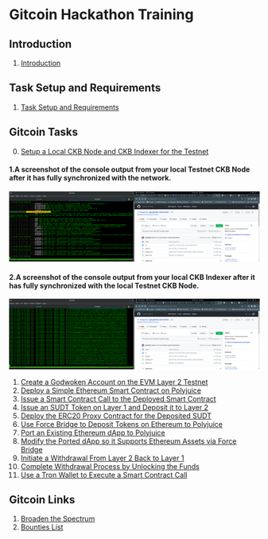 # Gitcoin Hackathon Training

## Introduction

1. [Introduction](https://github.com/Kuzirashi/gw-gitcoin-instruction/blob/master/src/introduction/introduction.md)

## Task Setup and Requirements

1. [Task Setup and Requirements](https://github.com/Kuzirashi/gw-gitcoin-instruction/blob/master/src/task-setup-and-requirements/task-setup-and-requirements.md)

## Gitcoin Tasks

0. [Setup a Local CKB Node and CKB Indexer for the Testnet](https://github.com/Kuzirashi/gw-gitcoin-instruction/blob/master/src/tasks/0.setup.node.and.indexer.md)

#### 1.A screenshot of the console output from your local Testnet CKB Node after it has fully synchronized with the network.

![task-0_1.png](./img/task-0_1.png)
#### 2.A screenshot of the console output from your local CKB Indexer after it has fully synchronized with the local Testnet CKB Node.

![task-0_2.png](./img/task-0_2.png)

1. [Create a Godwoken Account on the EVM Layer 2 Testnet](https://github.com/Kuzirashi/gw-gitcoin-instruction/blob/master/src/tasks/1.create.godwoken.account.md)
2. [Deploy a Simple Ethereum Smart Contract on Polyjuice](https://github.com/Kuzirashi/gw-gitcoin-instruction/blob/master/src/tasks/2.deploy.eth.contract.md)
3. [Issue a Smart Contract Call to the Deployed Smart Contract](https://github.com/Kuzirashi/gw-gitcoin-instruction/blob/master/src/tasks/3.issue.contract.call.md)
4. [Issue an SUDT Token on Layer 1 and Deposit it to Layer 2](https://github.com/Kuzirashi/gw-gitcoin-instruction/blob/master/src/tasks/4.issue.sudt.deposit.md)
5. [Deploy the ERC20 Proxy Contract for the Deposited SUDT](https://github.com/Kuzirashi/gw-gitcoin-instruction/blob/master/src/tasks/5.deploy.erc20.proxy.contract.md)
6. [Use Force Bridge to Deposit Tokens on Ethereum to Polyjuice](https://github.com/Kuzirashi/gw-gitcoin-instruction/blob/master/src/tasks/6.use.force.bridge.to.deposit.md)
7. [Port an Existing Ethereum dApp to Polyjuice](https://github.com/Kuzirashi/gw-gitcoin-instruction/blob/master/src/tasks/7.port.eth.dapp.md)
8. [Modify the Ported dApp so it Supports Ethereum Assets via Force Bridge](https://github.com/Kuzirashi/gw-gitcoin-instruction/blob/master/src/tasks/8.modify.dapp.support.force.bridge.md)
9. [Initiate a Withdrawal From Layer 2 Back to Layer 1](https://github.com/Kuzirashi/gw-gitcoin-instruction/blob/master/src/tasks/9.withdraw.md)
10. [Complete Withdrawal Process by Unlocking the Funds](https://github.com/Kuzirashi/gw-gitcoin-instruction/blob/master/src/tasks/10.unlock.md)
11. [Use a Tron Wallet to Execute a Smart Contract Call](https://github.com/Kuzirashi/gw-gitcoin-instruction/blob/master/src/tasks/11.tron.call.md)

## Gitcoin Links

1. [Broaden the Spectrum](https://gitcoin.co/hackathon/nervos/onboard)
2. [Bounties List](https://gitcoin.co/hackathon/nervos/)

<!--

## Component Tutorials

1. [Setup a Nervos CKB Layer 1 Account with CKBytes](https://github.com/Kuzirashi/gw-gitcoin-instruction/blob/master/src/component-tutorials/1.setup.account.in.ckb.cli.md)
2. [Mint SUDT Using Command-Line Tool](https://github.com/Kuzirashi/gw-gitcoin-instruction/blob/master/src/component-tutorials/2.issue.sudt.cli.md)
3. [Setup and use `account-cli` tool](https://github.com/Kuzirashi/gw-gitcoin-instruction/blob/master/src/component-tutorials/3.setup.and.use.account.cli.md)
4. [Create a Godwoken Account by Making a Layer 2 Deposit](https://github.com/Kuzirashi/gw-gitcoin-instruction/blob/master/src/component-tutorials/4.layer2.deposit.md)
5. [Extracting a Private Key from MetaMask Wallet](https://github.com/Kuzirashi/gw-gitcoin-instruction/blob/master/src/component-tutorials/5.extract.ethereum.private.key.md)
6. ~~[Setup and sync CKB testnet node, indexer and install `ckb-cli`](https://github.com/Kuzirashi/gw-gitcoin-instruction/blob/master/src/component-tutorials/6.setup.testnet.node.md)~~
7. ~~[Receive an SUDT in Neuron wallet](https://github.com/Kuzirashi/gw-gitcoin-instruction/blob/master/src/component-tutorials/7.receive.sudt.in.neuron.md)~~

## Conceptual Explainers

- Wallets
	1. [MetaMask](https://github.com/Kuzirashi/gw-gitcoin-instruction/blob/master/src/conceptual-explainers/wallets.md#metamask)
	2. ~~[Neuron Wallet](https://github.com/Kuzirashi/gw-gitcoin-instruction/blob/master/src/conceptual-explainers/wallets.md#neuron-wallet)~~
	3. ~~[Portal Wallet](https://github.com/Kuzirashi/gw-gitcoin-instruction/blob/master/src/conceptual-explainers/wallets.md#portal-wallet)~~
- Tooling
	1. [CKB Node](https://github.com/Kuzirashi/gw-gitcoin-instruction/blob/master/src/conceptual-explainers/tooling.md#ckb-node)
	2. [CKB Indexer](https://github.com/Kuzirashi/gw-gitcoin-instruction/blob/master/src/conceptual-explainers/tooling.md#ckb-indexer)
	3. [CKB-CLI](https://github.com/Kuzirashi/gw-gitcoin-instruction/blob/master/src/conceptual-explainers/tooling.md#ckb-cli)
	4. ~~[Tippy](https://github.com/Kuzirashi/gw-gitcoin-instruction/blob/master/src/conceptual-explainers/tooling.md#tippy)~~
	5. [CKB.tools](https://github.com/Kuzirashi/gw-gitcoin-instruction/blob/master/src/conceptual-explainers/tooling.md#ckbtools)
	6. [SUDT-CLI](https://github.com/Kuzirashi/gw-gitcoin-instruction/blob/master/src/conceptual-explainers/tooling.md#sudt-cli)
- Frameworks
	1. [Godwoken](https://github.com/Kuzirashi/gw-gitcoin-instruction/blob/master/src/conceptual-explainers/frameworks.md#godwoken)
	2. ~~[Godwoken Kicker](https://github.com/Kuzirashi/gw-gitcoin-instruction/blob/master/src/conceptual-explainers/frameworks.md#godwoken-kicker)~~
	3. [Polyjuice](https://github.com/Kuzirashi/gw-gitcoin-instruction/blob/master/src/conceptual-explainers/frameworks.md#polyjuice)
- Infrastructure
	1. [Force Bridge](https://github.com/Kuzirashi/gw-gitcoin-instruction/blob/master/src/conceptual-explainers/infrastructure.md#force-bridge)
	2. [Nervos Explorer](https://github.com/Kuzirashi/gw-gitcoin-instruction/blob/master/src/conceptual-explainers/infrastructure.md#nervos-explorer)
	3. [Nervos Faucet](https://github.com/Kuzirashi/gw-gitcoin-instruction/blob/master/src/conceptual-explainers/infrastructure.md#nervos-faucet)
- Standards
	1. [SUDT](https://github.com/Kuzirashi/gw-gitcoin-instruction/blob/master/src/conceptual-explainers/standards.md#sudt)
	2. [ERC20](https://github.com/Kuzirashi/gw-gitcoin-instruction/blob/master/src/conceptual-explainers/standards.md#erc20)
	3. [ERC20 Proxy Contract](https://github.com/Kuzirashi/gw-gitcoin-instruction/blob/master/src/conceptual-explainers/standards.md#erc20-proxy-contract)
- Structure
	1. [Mainnet/Testnet/Devnet](https://github.com/Kuzirashi/gw-gitcoin-instruction/blob/master/src/conceptual-explainers/structure.md#mainnet--testnet--devnet)
	2. [Layer 1/Layer 2](https://github.com/Kuzirashi/gw-gitcoin-instruction/blob/master/src/conceptual-explainers/structure.md#layer-1--layer-2)
	3. [Common User Action Flow](https://github.com/Kuzirashi/gw-gitcoin-instruction/blob/master/src/conceptual-explainers/structure.md#common-user-action-flow)

-->
